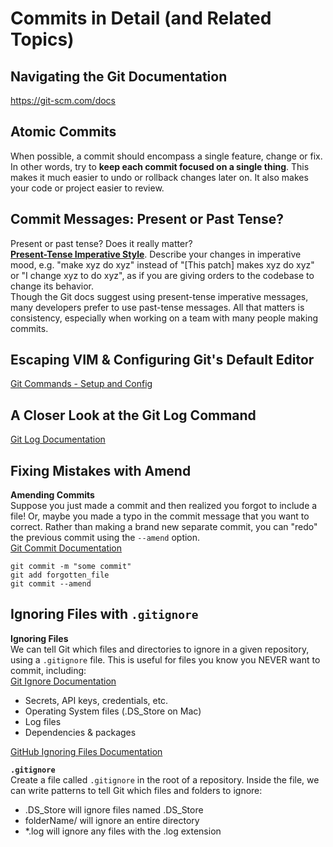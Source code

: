 # Commits in Detail (and Related Topics)

## Navigating the Git Documentation

https://git-scm.com/docs

## Atomic Commits

When possible, a commit should encompass a single feature, change or fix. In other words, try to <strong>keep each commit focused on a single thing</strong>. This makes it much easier to undo or rollback changes later on. It also makes your code or project easier to review.

## Commit Messages: Present or Past Tense?

Present or past tense? Does it really matter?<br />
<strong><a href="https://medium.com/@corrodedlotus/which-tense-should-be-used-on-a-git-commit-message-121cb641134b">Present-Tense Imperative Style</a></strong>. Describe your changes in imperative mood, e.g. "make xyz do xyz" instead of "[This patch] makes xyz do xyz" or "I change xyz to do xyz", as if you are giving orders to the codebase to change its behavior.<br />
Though the Git docs suggest using present-tense imperative messages, many developers prefer to use past-tense messages. All that matters is consistency, especially when working on a team with many people making commits.

## Escaping VIM & Configuring Git's Default Editor

<a href="https://git-scm.com/book/en/v2/Appendix-C%3A-Git-Commands-Setup-and-Config">Git Commands - Setup and Config</a>

## A Closer Look at the Git Log Command

<a href="https://git-scm.com/docs/git-log">Git Log Documentation</a>

## Fixing Mistakes with Amend

<strong>Amending Commits</strong><br />
Suppose you just made a commit and then realized you forgot to include a file! Or, maybe you made a typo in the commit message that you want to correct. Rather than making a brand new separate commit, you can "redo" the previous commit using the `--amend` option.<br />
<a href="https://git-scm.com/docs/git-commit">Git Commit Documentation</a><br />

```
git commit -m "some commit"
git add forgotten_file
git commit --amend
```

## Ignoring Files with `.gitignore`

<strong>Ignoring Files</strong><br />
We can tell Git which files and directories to ignore in a given repository, using a `.gitignore` file. This is useful for files you know you NEVER want to commit, including:<br />
<a href="https://git-scm.com/docs/gitignore">Git Ignore Documentation</a><br />

<ul>
  <li>Secrets, API keys, credentials, etc.</li>
  <li>Operating System files (.DS_Store on Mac)</li>
  <li>Log files</li>
  <li>Dependencies & packages</li>
</ul>

<a href="https://docs.github.com/en/get-started/getting-started-with-git/ignoring-files">GitHub Ignoring Files Documentation</a><br />

<strong>`.gitignore`</strong><br />
Create a file called `.gitignore` in the root of a repository. Inside the file, we can write patterns to tell Git which files and folders to ignore:<br />

<ul>
  <li>.DS_Store will ignore files named .DS_Store</li>
  <li>folderName/ will ignore an entire directory</li>
  <li>*.log will ignore any files with the .log extension</li>
</ul>
